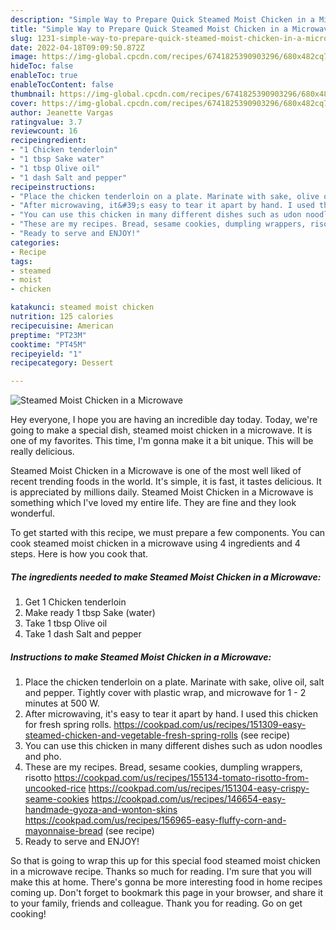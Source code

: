 ```yaml
---
description: "Simple Way to Prepare Quick Steamed Moist Chicken in a Microwave"
title: "Simple Way to Prepare Quick Steamed Moist Chicken in a Microwave"
slug: 1231-simple-way-to-prepare-quick-steamed-moist-chicken-in-a-microwave
date: 2022-04-18T09:09:50.872Z
image: https://img-global.cpcdn.com/recipes/6741825390903296/680x482cq70/steamed-moist-chicken-in-a-microwave-recipe-main-photo.jpg
hideToc: false
enableToc: true
enableTocContent: false
thumbnail: https://img-global.cpcdn.com/recipes/6741825390903296/680x482cq70/steamed-moist-chicken-in-a-microwave-recipe-main-photo.jpg
cover: https://img-global.cpcdn.com/recipes/6741825390903296/680x482cq70/steamed-moist-chicken-in-a-microwave-recipe-main-photo.jpg
author: Jeanette Vargas
ratingvalue: 3.7
reviewcount: 16
recipeingredient:
- "1 Chicken tenderloin"
- "1 tbsp Sake water"
- "1 tbsp Olive oil"
- "1 dash Salt and pepper"
recipeinstructions:
- "Place the chicken tenderloin on a plate. Marinate with sake, olive oil, salt and pepper. Tightly cover with plastic wrap, and microwave for 1 - 2 minutes at 500 W."
- "After microwaving, it&#39;s easy to tear it apart by hand. I used this chicken for fresh spring rolls.  https://cookpad.com/us/recipes/151309-easy-steamed-chicken-and-vegetable-fresh-spring-rolls           (see recipe)"
- "You can use this chicken in many different dishes such as udon noodles and pho."
- "These are my recipes. Bread, sesame cookies, dumpling wrappers, risotto  https://cookpad.com/us/recipes/155134-tomato-risotto-from-uncooked-rice https://cookpad.com/us/recipes/151304-easy-crispy-seame-cookies https://cookpad.com/us/recipes/146654-easy-handmade-gyoza-and-wonton-skins https://cookpad.com/us/recipes/156965-easy-fluffy-corn-and-mayonnaise-bread           (see recipe)"
- "Ready to serve and ENJOY!"
categories:
- Recipe
tags:
- steamed
- moist
- chicken

katakunci: steamed moist chicken 
nutrition: 125 calories
recipecuisine: American
preptime: "PT23M"
cooktime: "PT45M"
recipeyield: "1"
recipecategory: Dessert

---
```



![Steamed Moist Chicken in a Microwave](https://img-global.cpcdn.com/recipes/6741825390903296/680x482cq70/steamed-moist-chicken-in-a-microwave-recipe-main-photo.jpg)

Hey everyone, I hope you are having an incredible day today. Today, we're going to make a special dish, steamed moist chicken in a microwave. It is one of my favorites. This time, I'm gonna make it a bit unique. This will be really delicious.



Steamed Moist Chicken in a Microwave is one of the most well liked of recent trending foods in the world. It's simple, it is fast, it tastes delicious. It is appreciated by millions daily. Steamed Moist Chicken in a Microwave is something which I've loved my entire life. They are fine and they look wonderful.


To get started with this recipe, we must prepare a few components. You can cook steamed moist chicken in a microwave using 4 ingredients and 4 steps. Here is how you cook that.

<!--inarticleads1-->

##### The ingredients needed to make Steamed Moist Chicken in a Microwave:

1. Get 1 Chicken tenderloin
1. Make ready 1 tbsp Sake (water)
1. Take 1 tbsp Olive oil
1. Take 1 dash Salt and pepper




<!--inarticleads2-->

##### Instructions to make Steamed Moist Chicken in a Microwave:

1. Place the chicken tenderloin on a plate. Marinate with sake, olive oil, salt and pepper. Tightly cover with plastic wrap, and microwave for 1 - 2 minutes at 500 W.
1. After microwaving, it&#39;s easy to tear it apart by hand. I used this chicken for fresh spring rolls.  https://cookpad.com/us/recipes/151309-easy-steamed-chicken-and-vegetable-fresh-spring-rolls           (see recipe)
1. You can use this chicken in many different dishes such as udon noodles and pho.
1. These are my recipes. Bread, sesame cookies, dumpling wrappers, risotto  https://cookpad.com/us/recipes/155134-tomato-risotto-from-uncooked-rice https://cookpad.com/us/recipes/151304-easy-crispy-seame-cookies https://cookpad.com/us/recipes/146654-easy-handmade-gyoza-and-wonton-skins https://cookpad.com/us/recipes/156965-easy-fluffy-corn-and-mayonnaise-bread           (see recipe)
1. Ready to serve and ENJOY!



So that is going to wrap this up for this special food steamed moist chicken in a microwave recipe. Thanks so much for reading. I'm sure that you will make this at home. There's gonna be more interesting food in home recipes coming up. Don't forget to bookmark this page in your browser, and share it to your family, friends and colleague. Thank you for reading. Go on get cooking!
